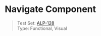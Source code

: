 # Navigate Component
> Test Set: [ALP-128](https://everfi.atlassian.net/browse/ALP-128)    
Type: Functional, Visual  

<!-- include: cypress/integration/navigate.js -->



<!-- /include: cypress/integration/navigate.js -->